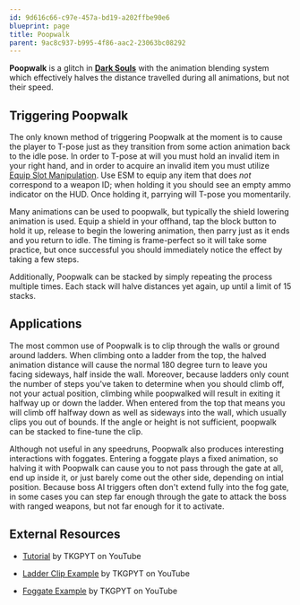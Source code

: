 ```yaml
---
id: 9d616c66-c97e-457a-bd19-a202ffbe90e6
blueprint: page
title: Poopwalk
parent: 9ac8c937-b995-4f86-aac2-23063bc08292
---
```

**Poopwalk** is a glitch in **[Dark Souls](/darksouls)** with the animation blending system which effectively halves the distance travelled during all animations, but not their speed.

## Triggering Poopwalk

The only known method of triggering Poopwalk at the moment is to cause the player to T-pose just as they transition from some action animation back to the idle pose. In order to T-pose at will you must hold an invalid item in your right hand, and in order to acquire an invalid item you must utilize [Equip Slot Manipulation](/darksouls/equip-slot-manipulation). Use ESM to equip any item that does _not_ correspond to a weapon ID; when holding it you should see an empty ammo indicator on the HUD. Once holding it, parrying will T-pose you momentarily.

Many animations can be used to poopwalk, but typically the shield lowering animation is used. Equip a shield in your offhand, tap the block button to hold it up, release to begin the lowering animation, then parry just as it ends and you return to idle. The timing is frame-perfect so it will take some practice, but once successful you should immediately notice the effect by taking a few steps.

Additionally, Poopwalk can be stacked by simply repeating the process multiple times. Each stack will halve distances yet again, up until a limit of 15 stacks.

## Applications

The most common use of Poopwalk is to clip through the walls or ground around ladders. When climbing onto a ladder from the top, the halved animation distance will cause the normal 180 degree turn to leave you facing sideways, half inside the wall. Moreover, because ladders only count the number of steps you've taken to determine when you should climb off, not your actual position, climbing while poopwalked will result in exiting it halfway up or down the ladder. When entered from the top that means you will climb off halfway down as well as sideways into the wall, which usually clips you out of bounds. If the angle or height is not sufficient, poopwalk can be stacked to fine-tune the clip.

Although not useful in any speedruns, Poopwalk also produces interesting interactions with foggates. Entering a foggate plays a fixed animation, so halving it with Poopwalk can cause you to not pass through the gate at all, end up inside it, or just barely come out the other side, depending on intial position. Because boss AI triggers often don't extend fully into the fog gate, in some cases you can step far enough through the gate to attack the boss with ranged weapons, but not far enough for it to activate.

## External Resources

- [Tutorial](https://youtu.be/-qG0FgSLxjY) by TKGPYT on YouTube

* [Ladder Clip Example](https://youtu.be/Qc8Lay22tLs) by TKGPYT on YouTube

- [Foggate Example](https://youtu.be/mSxiBlvl3pQ) by TKGPYT on YouTube
